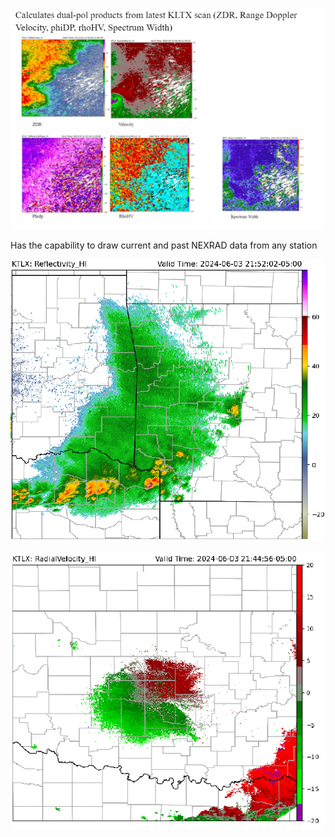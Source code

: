 ![alt text](image.png)

Has the capability to draw current and past NEXRAD data from any station

![alt text](image-2.png)

![alt text](image-3.png)